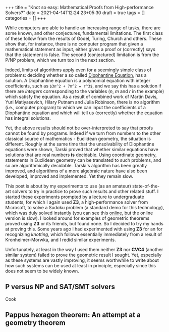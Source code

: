 +++
title = "Knot so easy: Mathematical Proofs from High-performance Solvers?"
date = 2021-04-14T12:24:23+05:30
draft = true
tags = []
categories = []
+++

While computers are able to handle an increasing range of tasks, there are some known, and other conjectures, fundamental limitations. The first class of these follow from the results of G&ouml;del, Turing, Church and others. These show that, for instance, there is no computer program that given a mathematical statement as input, either gives a proof or (correctly) says that the statement is false. The second (conjectured) limitation is from the P/NP problem, which we turn too in the next section.

Indeed, limits of algorithms apply even for a seemingly simple class of problems: deciding whether a so called [Diophantine Equation](https://en.wikipedia.org/wiki/Diophantine_equation), has a solution. A Diophantine equation is a polynomial equation with integer coefficients, such as `$3n^2 + 7m^2 = r^3$`, and we say this has a solution if there are _integers_ corresponding to the variables ($n$, $m$ and $r$ in the example) which satisfy the equation. As a result of combined work of Martin Davis, Yuri Matiyasevich, Hilary Putnam and Julia Robinson, there is no algorithm (i.e., computer program) to which we can input the coefficients of a Diophantine equation and which will tell us (correctly) whether the equation has integral solutions.

Yet, the above results should not be over-interpreted to say that proofs cannot be found by programs. Indeed if we turn from numbers to the other classical source of mathematics - Euclidean geometry, the situation is different. Roughly at the same time that the unsolvability of Diophantine equations were shown, Tarski proved that whether similar equations have solutions that are real numbers __is__ decidable. Using coordinate geometry, statements in Euclidean geometry can be translated to such problems, and so are algorithmically decidable. Tarski's algorithm has been greatly improved, and algorithms of a more algebraic nature have also been developed, improved and implemented. Yet they remain slow.

This post is about by my experiments to use (as an amateur) state-of-the-art solvers to try in practice to prove such results and other related stuff. I started these experiments prompted by a lecture to undergraduate students, for which I again used __Z3__, a high-performance solver from Microsoft, to solve a Sudoku problem (a standard demo for this technology), which was duly solved instantly (you can see this [online](https://rise4fun.com/Z3/Cs7p), but the online version is slow). I looked around for examples of geometric theorems proved using __Z3__ or its friends, but found none. So I decided to try my hands at proving this. Some years ago I had experimented with using __Z3__ for an for recognizing _knotting_, which follows essentially immediately from a result of Kronheimer-Morwka, and I redid similar experiments.

Unfortunately, at least in the way I used them neither __Z3__ nor __CVC4__ (another similar system) failed to prove the geometric result I sought. Yet, especially as these systems are vastly improving, it seems worthwhile to write about how such systems can be used at least in principle, especially since this does not seem to be widely known.

## P versus NP and SAT/SMT solvers

Cook

## Pappus hexagon theorem: An attempt at a geometry theorem